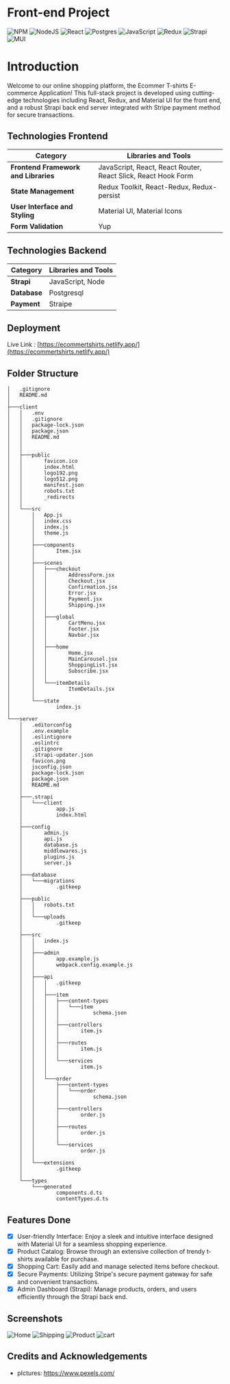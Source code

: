 # Front-end Project

![NPM](https://img.shields.io/badge/NPM-%23CB3837.svg?style=for-the-badge&logo=npm&logoColor=white)
![NodeJS](https://img.shields.io/badge/node.js-6DA55F?style=for-the-badge&logo=node.js&logoColor=white)
![React](https://img.shields.io/badge/react-%2320232a.svg?style=for-the-badge&logo=react&logoColor=%2361DAFB)
![Postgres](https://img.shields.io/badge/postgres-%23316192.svg?style=for-the-badge&logo=postgresql&logoColor=white)
![JavaScript](https://img.shields.io/badge/javascript-%23323330.svg?style=for-the-badge&logo=javascript&logoColor=%23F7DF1E)
![Redux](https://img.shields.io/badge/redux-%23593d88.svg?style=for-the-badge&logo=redux&logoColor=white)
![Strapi](https://img.shields.io/badge/strapi-%232E7EEA.svg?style=for-the-badge&logo=strapi&logoColor=white)
![MUI](https://img.shields.io/badge/MUI-%230081CB.svg?style=for-the-badge&logo=mui&logoColor=white)

# Introduction

Welcome to our online shopping platform, the Ecommer T-shirts E-commerce Application! This full-stack project is developed using cutting-edge technologies including React, Redux, and Material UI for the front end, and a robust Strapi back end server integrated with Stripe payment method for secure transactions.

## Technologies Frontend

| **Category**                         | **Libraries and Tools**                                       |
| ------------------------------------ | ------------------------------------------------------------- |
| **Frontend Framework and Libraries** | JavaScript, React, React Router, React Slick, React Hook Form |
| **State Management**                 | Redux Toolkit, React-Redux, Redux-persist                     |
| **User Interface and Styling**       | Material UI, Material Icons                                   |
| **Form Validation**                  | Yup                                                           |

## Technologies Backend

| **Category** | **Libraries and Tools** |
| ------------ | ----------------------- |
| **Strapi**   | JavaScript, Node        |
| **Database** | Postgresql              |
| **Payment**  | Straipe                 |

## Deployment

Live Link : [https://ecommertshirts.netlify.app/](https://ecommertshirts.netlify.app/)

## Folder Structure

```
│   .gitignore
│   README.md
│
├───client
│   │   .env
│   │   .gitignore
│   │   package-lock.json
│   │   package.json
│   │   README.md
│   │
│   │
│   ├───public
│   │       favicon.ico
│   │       index.html
│   │       logo192.png
│   │       logo512.png
│   │       manifest.json
│   │       robots.txt
│   │       _redirects
│   │
│   └───src
│       │   App.js
│       │   index.css
│       │   index.js
│       │   theme.js
│       │
│       ├───components
│       │       Item.jsx
│       │
│       ├───scenes
│       │   ├───checkout
│       │   │       AddressForm.jsx
│       │   │       Checkout.jsx
│       │   │       Confirmation.jsx
│       │   │       Error.jsx
│       │   │       Payment.jsx
│       │   │       Shipping.jsx
│       │   │
│       │   ├───global
│       │   │       CartMenu.jsx
│       │   │       Footer.jsx
│       │   │       Navbar.jsx
│       │   │
│       │   ├───home
│       │   │       Home.jsx
│       │   │       MainCarousel.jsx
│       │   │       ShoppingList.jsx
│       │   │       Subscribe.jsx
│       │   │
│       │   └───itemDetails
│       │           ItemDetails.jsx
│       │
│       └───state
│               index.js
│
└───server
    │   .editorconfig
    │   .env.example
    │   .eslintignore
    │   .eslintrc
    │   .gitignore
    │   .strapi-updater.json
    │   favicon.png
    │   jsconfig.json
    │   package-lock.json
    │   package.json
    │   README.md
    │
    ├───.strapi
    │   └───client
    │           app.js
    │           index.html
    │
    ├───config
    │       admin.js
    │       api.js
    │       database.js
    │       middlewares.js
    │       plugins.js
    │       server.js
    │
    ├───database
    │   └───migrations
    │           .gitkeep
    │
    ├───public
    │   │   robots.txt
    │   │
    │   └───uploads
    │           .gitkeep
    │
    ├───src
    │   │   index.js
    │   │
    │   ├───admin
    │   │       app.example.js
    │   │       webpack.config.example.js
    │   │
    │   ├───api
    │   │   │   .gitkeep
    │   │   │
    │   │   ├───item
    │   │   │   ├───content-types
    │   │   │   │   └───item
    │   │   │   │           schema.json
    │   │   │   │
    │   │   │   ├───controllers
    │   │   │   │       item.js
    │   │   │   │
    │   │   │   ├───routes
    │   │   │   │       item.js
    │   │   │   │
    │   │   │   └───services
    │   │   │           item.js
    │   │   │
    │   │   └───order
    │   │       ├───content-types
    │   │       │   └───order
    │   │       │           schema.json
    │   │       │
    │   │       ├───controllers
    │   │       │       order.js
    │   │       │
    │   │       ├───routes
    │   │       │       order.js
    │   │       │
    │   │       └───services
    │   │               order.js
    │   │
    │   └───extensions
    │           .gitkeep
    │
    └───types
        └───generated
                components.d.ts
                contentTypes.d.ts
```

## Features Done

- [x] User-friendly Interface: Enjoy a sleek and intuitive interface designed with Material UI for a seamless shopping experience.
- [x] Product Catalog: Browse through an extensive collection of trendy t-shirts available for purchase.
- [x] Shopping Cart: Easily add and manage selected items before checkout.
- [x] Secure Payments: Utilizing Stripe's secure payment gateway for safe and convenient transactions.
- [x] Admin Dashboard (Strapi): Manage products, orders, and users efficiently through the Strapi back end.

## Screenshots

![Home](client\assets\readme_assets\home.png)
![Shipping](client\assets\readme_assets\address.png)
![Product](client\assets\readme_assets\product.png)
![cart](client\assets\readme_assets\checkout.png)

## Credits and Acknowledgements

- pIctures: https://www.pexels.com/
